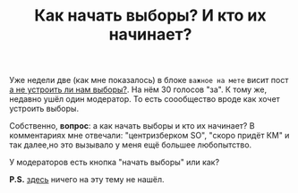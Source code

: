 ﻿---
title: "Как начать выборы? И кто их начинает?"
se.owner.user_id: 532877
se.owner.display_name: "Зонтик"
se.owner.link: "https://ru.meta.stackoverflow.com/users/532877/%d0%97%d0%be%d0%bd%d1%82%d0%b8%d0%ba"
se.link: "https://ru.meta.stackoverflow.com/questions/12470/%d0%9a%d0%b0%d0%ba-%d0%bd%d0%b0%d1%87%d0%b0%d1%82%d1%8c-%d0%b2%d1%8b%d0%b1%d0%be%d1%80%d1%8b-%d0%98-%d0%ba%d1%82%d0%be-%d0%b8%d1%85-%d0%bd%d0%b0%d1%87%d0%b8%d0%bd%d0%b0%d0%b5%d1%82"
se.question_id: 12470
se.post_type: question
---
<p>Уже недели две (как мне показалось) в блоке <code>важное на мете</code> висит пост <a href="https://ru.meta.stackoverflow.com/questions/12418/%d0%90-%d0%bd%d0%b5-%d1%83%d1%81%d1%82%d1%80%d0%be%d0%b8%d1%82%d1%8c-%d0%bb%d0%b8-%d0%bd%d0%b0%d0%bc-%d0%b2%d1%8b%d0%b1%d0%be%d1%80%d1%8b">а не устроить ли нам выборы?</a>. На нём 30 голосов &quot;за&quot;. К тому же, недавно ушёл один модератор. То есть соообщество вроде как хочет устроить выборы.</p>
<p>Собственно, <strong>вопрос</strong>: а как начать выборы и кто их начинает? В комментариях мне отвечали: &quot;центризберком SO&quot;, &quot;скоро придёт КМ&quot; и так далее,но это вызывало у меня ещё большее любопытство.</p>
<p>У модераторов есть кнопка &quot;начать выборы&quot; или как?</p>
<p><strong>P.S.</strong> <a href="https://ru.meta.stackoverflow.com/questions/1983/%d0%a7%d1%82%d0%be-%d1%82%d0%b0%d0%ba%d0%be%d0%b5-%d0%b2%d1%8b%d0%b1%d0%be%d1%80%d1%8b-%d0%b2-%d0%bc%d0%be%d0%b4%d0%b5%d1%80%d0%b0%d1%82%d0%be%d1%80%d1%8b-%d1%81%d0%be%d0%be%d0%b1%d1%89%d0%b5%d1%81%d1%82%d0%b2%d0%b0-%d0%b8-%d0%ba%d0%b0%d0%ba-%d0%be%d0%bd%d0%b8-%d1%80%d0%b0%d0%b1%d0%be%d1%82%d0%b0%d1%8e%d1%82?rq=1">здесь</a> ничего на эту тему не нашёл.</p>
